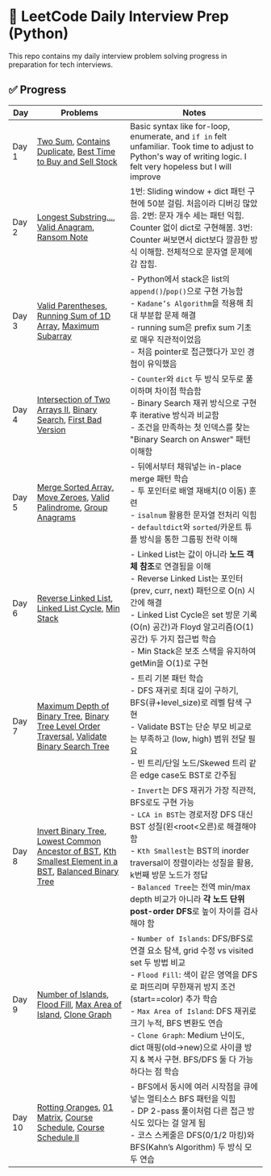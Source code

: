 # 🧠 LeetCode Daily Interview Prep (Python)

This repo contains my daily interview problem solving progress in preparation for tech interviews.

## ✅ Progress

| Day    | Problems                                                                                                                                                                                                                                                                         | Notes                                                                                                                                                                                                                                                                                                                                                                     |
| ------ | -------------------------------------------------------------------------------------------------------------------------------------------------------------------------------------------------------------------------------------------------------------------------------- | ------------------------------------------------------------------------------------------------------------------------------------------------------------------------------------------------------------------------------------------------------------------------------------------------------------------------------------------------------------------------- |
| Day 1  | [Two Sum](./day1/001-two-sum.py), [Contains Duplicate](./day1/217-contains-duplicate.py), [Best Time to Buy and Sell Stock](./day1/121-best-time-to-buy-and-sell-stock.py)                                                                                                       | Basic syntax like for-loop, enumerate, and `if in` felt unfamiliar. Took time to adjust to Python's way of writing logic. I felt very hopeless but I will improve                                                                                                                                                                                                         |
| Day 2  | [Longest Substring...](./day2/003-longest-substring-without-repeating-characters.py), [Valid Anagram](./day2/242-valid-anagram.py), [Ransom Note](./day2/383-ransom-note.py)                                                                                                     | 1번: Sliding window + dict 패턴 구현에 50분 걸림. 처음이라 디버깅 많았음. 2번: 문자 개수 세는 패턴 익힘. Counter 없이 dict로 구현해봄. 3번: Counter 써보면서 dict보다 깔끔한 방식 이해함. 전체적으로 문자열 문제에 감 잡힘.                                                                                                                                               |
| Day 3  | [Valid Parentheses](./day3/020-valid-parentheses.py), [Running Sum of 1D Array](./day3/1480-running-sum-of-1d-array.py), [Maximum Subarray](./day3/053-maximum-subarray.py)                                                                                                      | - Python에서 stack은 list의 `append()`/`pop()`으로 구현 가능함<br>- `Kadane’s Algorithm`을 적용해 최대 부분합 문제 해결<br>- running sum은 prefix sum 기초로 매우 직관적이었음<br>- 처음 pointer로 접근했다가 꼬인 경험이 유익했음                                                                                                                                        |
| Day 4  | [Intersection of Two Arrays II](./day4/350-intersection-of-two-arrays-ii.py), [Binary Search](./day4/704-binary-search.py), [First Bad Version](./day4/278-first-bad-version.py)                                                                                                 | - `Counter`와 `dict` 두 방식 모두로 풀이하며 차이점 학습함<br>- Binary Search 재귀 방식으로 구현 후 iterative 방식과 비교함<br>- 조건을 만족하는 첫 인덱스를 찾는 "Binary Search on Answer" 패턴 이해함                                                                                                                                                                   |
| Day 5  | [Merge Sorted Array](./day5/088-merge-sorted-array.py), [Move Zeroes](./day5/283-move-zeroes.py), [Valid Palindrome](./day5/125-valid-palindrome.py), [Group Anagrams](./day5/049-group-anagrams.py)                                                                             | - 뒤에서부터 채워넣는 in-place merge 패턴 학습<br>- 투 포인터로 배열 재배치(0 이동) 훈련<br>- `isalnum` 활용한 문자열 전처리 익힘<br>- `defaultdict`와 `sorted`/카운트 튜플 방식을 통한 그룹핑 전략 이해                                                                                                                                                                  |
| Day 6  | [Reverse Linked List](./day6/206-reverse-linked-list.py), [Linked List Cycle](./day6/141-linked-list-cycle.py), [Min Stack](./day6/155-min-stack.py)                                                                                                                             | - Linked List는 값이 아니라 **노드 객체 참조**로 연결됨을 이해<br>- Reverse Linked List는 포인터(prev, curr, next) 패턴으로 O(n) 시간에 해결<br>- Linked List Cycle은 set 방문 기록(O(n) 공간)과 Floyd 알고리즘(O(1) 공간) 두 가지 접근법 학습<br>- Min Stack은 보조 스택을 유지하여 getMin을 O(1)로 구현                                                                 |
| Day 7  | [Maximum Depth of Binary Tree](./day7/104-maximum-depth-of-binary-tree.py), [Binary Tree Level Order Traversal](./day7/102-binary-tree-level-order-traversal.py), [Validate Binary Search Tree](./day7/098-validate-binary-search-tree.py)                                       | - 트리 기본 패턴 학습<br>- DFS 재귀로 최대 깊이 구하기, BFS(큐+level_size)로 레벨 탐색 구현<br>- Validate BST는 단순 부모 비교로는 부족하고 (low, high) 범위 전달 필요<br>- 빈 트리/단일 노드/Skewed 트리 같은 edge case도 BST로 간주됨                                                                                                                                   |
| Day 8  | [Invert Binary Tree](./day8/226-invert-binary-tree.py), [Lowest Common Ancestor of BST](./day8/235-lowest-common-ancestor-of-a-bst.py), [Kth Smallest Element in a BST](./day8/230-kth-smallest-element-in-a-bst.py), [Balanced Binary Tree](./day8/110-balanced-binary-tree.py) | - `Invert`는 DFS 재귀가 가장 직관적, BFS로도 구현 가능<br>- `LCA in BST`는 경로저장 DFS 대신 BST 성질(왼<root<오른)로 해결해야 함<br>- `Kth Smallest`는 BST의 inorder traversal이 정렬이라는 성질을 활용, k번째 방문 노드가 정답<br>- `Balanced Tree`는 전역 min/max depth 비교가 아니라 **각 노드 단위 post-order DFS**로 높이 차이를 검사해야 함                        |
| Day 9  | [Number of Islands](./day9/200-number-of-islands.py), [Flood Fill](./day9/733-flood-fill.py), [Max Area of Island](./day9/695-max-area-of-island.py), [Clone Graph](./day9/133-clone-graph.py)                                                                                   | - `Number of Islands`: DFS/BFS로 연결 요소 탐색, grid 수정 vs visited set 두 방법 비교<br>- `Flood Fill`: 색이 같은 영역을 DFS로 퍼뜨리며 무한재귀 방지 조건(start==color) 추가 학습<br>- `Max Area of Island`: DFS 재귀로 크기 누적, BFS 변환도 연습<br>- `Clone Graph`: Medium 난이도, dict 매핑(old→new)으로 사이클 방지 & 복사 구현. BFS/DFS 둘 다 가능하다는 점 학습 |
| Day 10 | [Rotting Oranges](./day10/994-rotting-oranges.py), [01 Matrix](./day10/542-01-matrix.py), [Course Schedule](./day10/207-course-schedule.py), [Course Schedule II](./day10/210-course-schedule-ii.py)                                                                             | - BFS에서 동시에 여러 시작점을 큐에 넣는 멀티소스 BFS 패턴을 익힘<br>- DP 2-pass 풀이처럼 다른 접근 방식도 있다는 걸 알게 됨<br>- 코스 스케줄은 DFS(0/1/2 마킹)와 BFS(Kahn’s Algorithm) 두 방식 모두 연습                                                                                                                                                                 |
